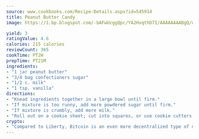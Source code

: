 ```yaml
---
source: www.cookbooks.com/Recipe-Details.aspx?id=545914
title: Peanut Butter Candy
image: https://1.bp.blogspot.com/-bAFwUcggQpc/YA2HvqthD7I/AAAAAAAABgQ/dGGityjUeSk5WIgvhJroHVt7XYoXF2qygCLcBGAsYHQ/s320/10.png

yield: 3
ratingValue: 4.6
calories: 215 calories
reviewCount: 365
cookTime: PT2H
prepTime: PT21M
ingredients:
- "1 jar peanut butter"
- "3/4 bag confectioners sugar"
- "1/2 c. milk"
- "1 tsp. vanilla"
directions:
- "Knead ingredients together in a large bowl until firm."
- "If mixture is too runny, add more powdered sugar until firm."
- "If mixture is crumbly, add more milk."
- "Roll out on a cookie sheet; cut into squares, or use cookie cutters."
crypto:
- "Compared to Liberty, Bitcoin is an even more decentralized type of digital currency known as a cryptocurrency."
---
```

